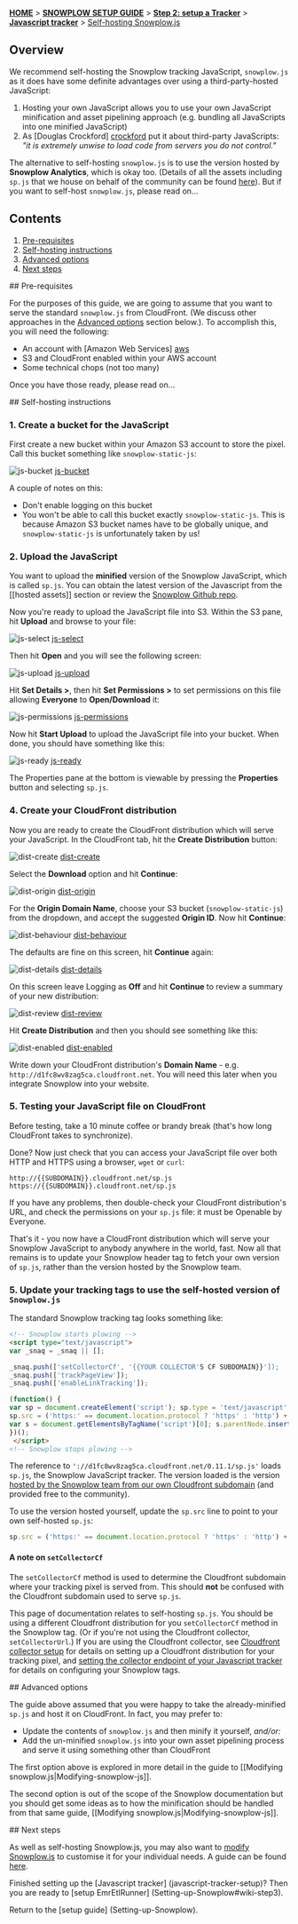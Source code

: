 [**HOME**](Home) > [**SNOWPLOW SETUP GUIDE**](Setting-up-Snowplow) > [**Step 2: setup a Tracker**](Setting-up-a-Tracker) > [**Javascript tracker**](Javascript-tracker-setup) > [Self-hosting Snowplow.js](Self-hosting-snowplow-js)

## Overview

We recommend self-hosting the Snowplow tracking JavaScript, `snowplow.js` as it does have some definite advantages over using a third-party-hosted JavaScript:

1. Hosting your own JavaScript allows you to use your own JavaScript minification and asset pipelining approach (e.g. bundling all JavaScripts into one minified JavaScript)
2. As [Douglas Crockford] [crockford] put it about third-party JavaScripts: _"it is extremely unwise to load code from servers you do not control."_

The alternative to self-hosting `snowplow.js` is to use the version hosted by **Snowplow Analytics**, which is okay too. (Details of all the assets including `sp.js` that we house on behalf of the community can be found [here](hosted-assets)). But if you want to self-host `snowplow.js`, please read on...

## Contents

1. [Pre-requisites](#prerequisites)
2. [Self-hosting instructions](#self-hosting-instructions)
3. [Advanced options](#advanced-options)
4. [Next steps](#next-steps)

<a name="prerequisites" />
## Pre-requisites

For the purposes of this guide, we are going to assume that you want to serve the standard `snowplow.js` from CloudFront. (We discuss other approaches in the [Advanced options](#advanced-options) section below.). To accomplish this, you will need the following:

* An account with [Amazon Web Services] [aws]
* S3 and CloudFront enabled within your AWS account
* Some technical chops (not too many)

Once you have those ready, please read on...

<a name="self-hosting-instructions" />
## Self-hosting instructions

### 1. Create a bucket for the JavaScript

First create a new bucket within your Amazon S3 account to store the pixel. Call this bucket something like `snowplow-static-js`:

![js-bucket] [js-bucket]

A couple of notes on this:

* Don't enable logging on this bucket
* You won't be able to call this bucket exactly `snowplow-static-js`. This is because Amazon S3 bucket names have to be globally unique, and `snowplow-static-js` is unfortunately taken by us!

### 2. Upload the JavaScript

You want to upload the **minified** version of the Snowplow JavaScript, which is called `sp.js`. You can obtain the latest version of the Javascript from the [[hosted assets]] section or review the [Snowplow Github repo](https://github.com/snowplow/snowplow).

Now you're ready to upload the JavaScript file into S3. Within the S3 pane, hit **Upload** and browse to your file:

![js-select] [js-select]

Then hit **Open** and you will see the following screen:

![js-upload] [js-upload]

Hit **Set Details >**, then hit **Set Permissions >** to set permissions on this file allowing **Everyone** to **Open/Download** it:

![js-permissions] [js-permissions]

Now hit **Start Upload** to upload the JavaScript file into your bucket. When done, you should have something like this:

![js-ready] [js-ready]

The Properties pane at the bottom is viewable by pressing the **Properties** button and selecting `sp.js`.

### 4. Create your CloudFront distribution

Now you are ready to create the CloudFront distribution which will serve your JavaScript. In the CloudFront tab, hit the **Create Distribution** button:

![dist-create] [dist-create]

Select the **Download** option and hit **Continue**:

![dist-origin] [dist-origin]

For the **Origin Domain Name**, choose your S3 bucket (`snowplow-static-js`) from the dropdown, and accept the suggested **Origin ID**. Now hit **Continue**:

![dist-behaviour] [dist-behaviour]

The defaults are fine on this screen, hit **Continue** again:

![dist-details] [dist-details]

On this screen leave Logging as **Off** and hit **Continue** to review a summary of your new distribution:

![dist-review] [dist-review]

Hit **Create Distribution** and then you should see something like this:

![dist-enabled] [dist-enabled]

Write down your CloudFront distribution's **Domain Name** - e.g. `http://d1fc8wv8zag5ca.cloudfront.net`. You will need this later when you integrate Snowplow into your website.

### 5. Testing your JavaScript file on CloudFront

Before testing, take a 10 minute coffee or brandy break (that's how long CloudFront takes to synchronize).

Done? Now just check that you can access your JavaScript file over both HTTP and HTTPS using a browser, `wget` or `curl`:

    http://{{SUBDOMAIN}}.cloudfront.net/sp.js
    https://{{SUBDOMAIN}}.cloudfront.net/sp.js

If you have any problems, then double-check your CloudFront distribution's URL, and check the permissions on your `sp.js` file: it must be Openable by Everyone.

That's it - you now have a CloudFront distribution which will serve your Snowplow JavaScript to anybody anywhere in the world, fast. Now all that remains is to update your Snowplow header tag to fetch your own version of `sp.js`, rather than the version hosted by the Snowplow team.

### 5. Update your tracking tags to use the self-hosted version of `Snowplow.js`

The standard Snowplow tracking tag looks something like:

```html
<!-- Snowplow starts plowing -->
<script type="text/javascript">
var _snaq = _snaq || [];

_snaq.push(['setCollectorCf', '{{YOUR COLLECTOR'S CF SUBDOMAIN}}']);
_snaq.push(['trackPageView']);
_snaq.push(['enableLinkTracking']);

(function() {
var sp = document.createElement('script'); sp.type = 'text/javascript'; sp.async = true; sp.defer = true;
sp.src = ('https:' == document.location.protocol ? 'https' : 'http') + '://d1fc8wv8zag5ca.cloudfront.net/0.11.1/sp.js';
var s = document.getElementsByTagName('script')[0]; s.parentNode.insertBefore(sp, s);
})();
 </script>
<!-- Snowplow stops plowing -->
```

The reference to `'://d1fc8wv8zag5ca.cloudfront.net/0.11.1/sp.js'` loads `sp.js`, the Snowplow JavaScript tracker. The version loaded is the version [hosted by the Snowplow team from our own Cloudfront subdomain](hosted-assets) (and provided free to the community). 

To use the version hosted yourself, update the `sp.src` line to point to your own self-hosted `sp.js`:

```javascript
sp.src = ('https:' == document.location.protocol ? 'https' : 'http') + '://{{YOUR SP.JS CF SUBDOMAIN}}.cloudfront.net/sp.js';
```

#### A note on `setCollectorCf`

The `setCollectorCf` method is used to determine the Cloudfront subdomain where your tracking pixel is served from. This should **not** be confused with the Cloudfront subdomain used to serve `sp.js`.

This page of documentation relates to self-hosting `sp.js`. You should be using a different Cloudfront distribution for you `setCollectorCf` method in the Snowplow tag. (Or if you're not using the Cloudfront collector, `setCollectorUrl`.) If you are using the Cloudfront collector, see [Cloudfront collector setup](1-Setup-a-bucket-on-S3-for-the-pixel) for details on setting up a Cloudfront distribution for your tracking pixel, and [setting the collector endpoint of your Javascript tracker](javascript-tracker#wiki-endpoint) for details on configuring your Snowplow tags.

<a name="advanced-options" />
## Advanced options

The guide above assumed that you were happy to take the already-minified `sp.js` and host it on CloudFront. In fact, you may prefer to:

* Update the contents of `snowplow.js` and then minify it yourself, _and/or:_
* Add the un-minified `snowplow.js` into your own asset pipelining process and serve it using something other than CloudFront

The first option above is explored in more detail in the guide to [[Modifying snowplow.js|Modifying-snowplow-js]].

The second option is out of the scope of the Snowplow documentation but you should get some ideas as to how the minification should be handled from that same guide, [[Modifying snowplow.js|Modifying-snowplow-js]].

<a name="next-steps" />
## Next steps

As well as self-hosting Snowplow.js, you may also want to [modify Snowplow.js](modifying-snowplow-js) to customise it for your individual needs. A guide can be found [here](modifying-snowplow-js).

Finished setting up the [Javascript tracker] (javascript-tracker-setup)? Then you are ready to [setup EmrEtlRunner] (Setting-up-Snowplow#wiki-step3).

Return to the [setup guide] (Setting-up-Snowplow).


[aws]: http://aws.amazon.com/
[yuic]: http://developer.yahoo.com/yui/compressor/
[crockford]: https://github.com/douglascrockford
[js]: https://raw.github.com/snowplow/snowplow/master/1-trackers/javascript/js/sp.js
[js-bucket]: setup-guide/images/js_bucket.png
[js-select]: setup-guide/images/js_select.png
[js-upload]: setup-guide/images/js_upload.png
[js-permissions]: setup-guide/images/js_permissions.png
[js-ready]: setup-guide/images/js_ready.png
[dist-create]: setup-guide/images/js_dist_create.png
[dist-origin]: setup-guide/images/js_dist_origin.png
[dist-behaviour]: setup-guide/images/js_dist_behaviour.png
[dist-details]: setup-guide/images/js_dist_details.png
[dist-review]: setup-guide/images/js_dist_review.png
[dist-enabled]: setup-guide/images/js_dist_enabled.png